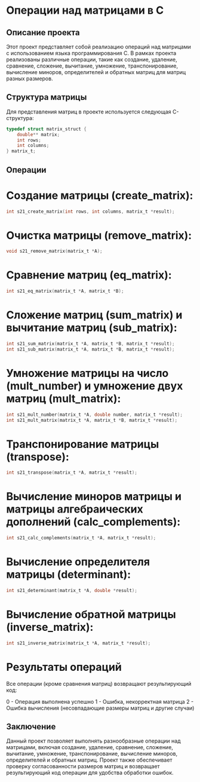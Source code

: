 # Операции над матрицами в C

## Описание проекта

Этот проект представляет собой реализацию операций над матрицами с использованием языка программирования C. В рамках проекта реализованы различные операции, такие как создание, удаление, сравнение, сложение, вычитание, умножение, транспонирование, вычисление миноров, определителей и обратных матриц для матриц разных размеров.

## Структура матрицы

Для представления матриц в проекте используется следующая C-структура:

```c
typedef struct matrix_struct {
    double** matrix;
    int rows;
    int columns;
} matrix_t;
```


## Операции


# Создание матрицы (create_matrix):
```c
int s21_create_matrix(int rows, int columns, matrix_t *result);
```

# Очистка матрицы (remove_matrix):
```c
void s21_remove_matrix(matrix_t *A);
```

# Сравнение матриц (eq_matrix):
```c
int s21_eq_matrix(matrix_t *A, matrix_t *B);
```
# Сложение матриц (sum_matrix) и вычитание матриц (sub_matrix):

```c
int s21_sum_matrix(matrix_t *A, matrix_t *B, matrix_t *result);
int s21_sub_matrix(matrix_t *A, matrix_t *B, matrix_t *result);
```
# Умножение матрицы на число (mult_number) и умножение двух матриц (mult_matrix):
```c
int s21_mult_number(matrix_t *A, double number, matrix_t *result);
int s21_mult_matrix(matrix_t *A, matrix_t *B, matrix_t *result);
```
# Транспонирование матрицы (transpose):
```c
int s21_transpose(matrix_t *A, matrix_t *result);
```
# Вычисление миноров матрицы и матрицы алгебраических дополнений (calc_complements):
```c
int s21_calc_complements(matrix_t *A, matrix_t *result);
```
# Вычисление определителя матрицы (determinant):
```c
int s21_determinant(matrix_t *A, double *result);
```
# Вычисление обратной матрицы (inverse_matrix):
```c
int s21_inverse_matrix(matrix_t *A, matrix_t *result);
```
# Результаты операций
Все операции (кроме сравнения матриц) возвращают результирующий код:

0 - Операция выполнена успешно
1 - Ошибка, некорректная матрица
2 - Ошибка вычисления (несовпадающие размеры матриц и другие случаи)

## Заключение
Данный проект позволяет выполнять разнообразные операции над матрицами, включая создание, удаление, сравнение, сложение, вычитание, умножение, транспонирование, вычисление миноров, определителей и обратных матриц. Проект также обеспечивает проверку согласованности размеров матриц и возвращает результирующий код операции для удобства обработки ошибок.
